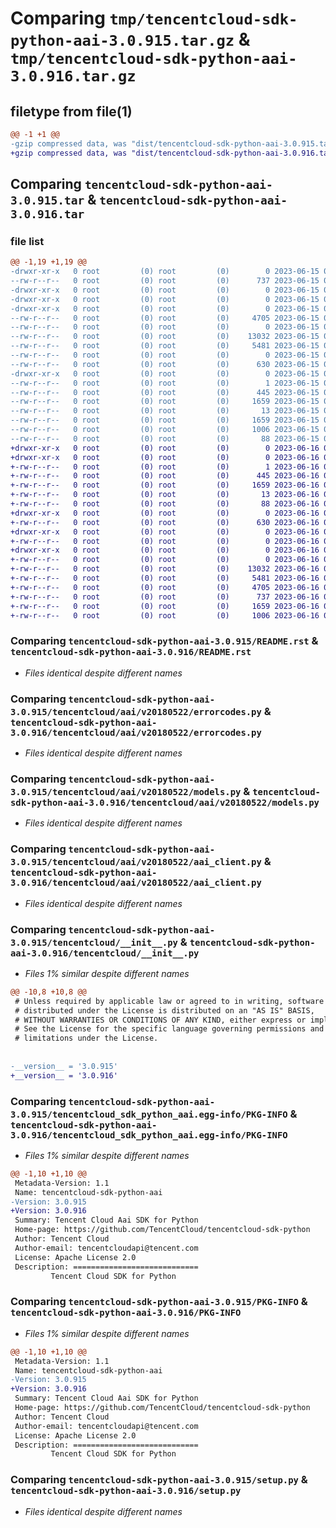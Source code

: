 # Comparing `tmp/tencentcloud-sdk-python-aai-3.0.915.tar.gz` & `tmp/tencentcloud-sdk-python-aai-3.0.916.tar.gz`

## filetype from file(1)

```diff
@@ -1 +1 @@
-gzip compressed data, was "dist/tencentcloud-sdk-python-aai-3.0.915.tar", last modified: Thu Jun 15 00:16:31 2023, max compression
+gzip compressed data, was "dist/tencentcloud-sdk-python-aai-3.0.916.tar", last modified: Fri Jun 16 00:25:25 2023, max compression
```

## Comparing `tencentcloud-sdk-python-aai-3.0.915.tar` & `tencentcloud-sdk-python-aai-3.0.916.tar`

### file list

```diff
@@ -1,19 +1,19 @@
-drwxr-xr-x   0 root         (0) root         (0)        0 2023-06-15 00:16:31.000000 tencentcloud-sdk-python-aai-3.0.915/
--rw-r--r--   0 root         (0) root         (0)      737 2023-06-15 00:16:31.000000 tencentcloud-sdk-python-aai-3.0.915/README.rst
-drwxr-xr-x   0 root         (0) root         (0)        0 2023-06-15 00:16:31.000000 tencentcloud-sdk-python-aai-3.0.915/tencentcloud/
-drwxr-xr-x   0 root         (0) root         (0)        0 2023-06-15 00:16:31.000000 tencentcloud-sdk-python-aai-3.0.915/tencentcloud/aai/
-drwxr-xr-x   0 root         (0) root         (0)        0 2023-06-15 00:16:31.000000 tencentcloud-sdk-python-aai-3.0.915/tencentcloud/aai/v20180522/
--rw-r--r--   0 root         (0) root         (0)     4705 2023-06-15 00:16:31.000000 tencentcloud-sdk-python-aai-3.0.915/tencentcloud/aai/v20180522/errorcodes.py
--rw-r--r--   0 root         (0) root         (0)        0 2023-06-15 00:16:31.000000 tencentcloud-sdk-python-aai-3.0.915/tencentcloud/aai/v20180522/__init__.py
--rw-r--r--   0 root         (0) root         (0)    13032 2023-06-15 00:16:31.000000 tencentcloud-sdk-python-aai-3.0.915/tencentcloud/aai/v20180522/models.py
--rw-r--r--   0 root         (0) root         (0)     5481 2023-06-15 00:16:31.000000 tencentcloud-sdk-python-aai-3.0.915/tencentcloud/aai/v20180522/aai_client.py
--rw-r--r--   0 root         (0) root         (0)        0 2023-06-15 00:16:31.000000 tencentcloud-sdk-python-aai-3.0.915/tencentcloud/aai/__init__.py
--rw-r--r--   0 root         (0) root         (0)      630 2023-06-15 00:16:31.000000 tencentcloud-sdk-python-aai-3.0.915/tencentcloud/__init__.py
-drwxr-xr-x   0 root         (0) root         (0)        0 2023-06-15 00:16:31.000000 tencentcloud-sdk-python-aai-3.0.915/tencentcloud_sdk_python_aai.egg-info/
--rw-r--r--   0 root         (0) root         (0)        1 2023-06-15 00:16:31.000000 tencentcloud-sdk-python-aai-3.0.915/tencentcloud_sdk_python_aai.egg-info/dependency_links.txt
--rw-r--r--   0 root         (0) root         (0)      445 2023-06-15 00:16:31.000000 tencentcloud-sdk-python-aai-3.0.915/tencentcloud_sdk_python_aai.egg-info/SOURCES.txt
--rw-r--r--   0 root         (0) root         (0)     1659 2023-06-15 00:16:31.000000 tencentcloud-sdk-python-aai-3.0.915/tencentcloud_sdk_python_aai.egg-info/PKG-INFO
--rw-r--r--   0 root         (0) root         (0)       13 2023-06-15 00:16:31.000000 tencentcloud-sdk-python-aai-3.0.915/tencentcloud_sdk_python_aai.egg-info/top_level.txt
--rw-r--r--   0 root         (0) root         (0)     1659 2023-06-15 00:16:31.000000 tencentcloud-sdk-python-aai-3.0.915/PKG-INFO
--rw-r--r--   0 root         (0) root         (0)     1006 2023-06-15 00:16:31.000000 tencentcloud-sdk-python-aai-3.0.915/setup.py
--rw-r--r--   0 root         (0) root         (0)       88 2023-06-15 00:16:31.000000 tencentcloud-sdk-python-aai-3.0.915/setup.cfg
+drwxr-xr-x   0 root         (0) root         (0)        0 2023-06-16 00:25:25.000000 tencentcloud-sdk-python-aai-3.0.916/
+drwxr-xr-x   0 root         (0) root         (0)        0 2023-06-16 00:25:25.000000 tencentcloud-sdk-python-aai-3.0.916/tencentcloud_sdk_python_aai.egg-info/
+-rw-r--r--   0 root         (0) root         (0)        1 2023-06-16 00:25:25.000000 tencentcloud-sdk-python-aai-3.0.916/tencentcloud_sdk_python_aai.egg-info/dependency_links.txt
+-rw-r--r--   0 root         (0) root         (0)      445 2023-06-16 00:25:25.000000 tencentcloud-sdk-python-aai-3.0.916/tencentcloud_sdk_python_aai.egg-info/SOURCES.txt
+-rw-r--r--   0 root         (0) root         (0)     1659 2023-06-16 00:25:25.000000 tencentcloud-sdk-python-aai-3.0.916/tencentcloud_sdk_python_aai.egg-info/PKG-INFO
+-rw-r--r--   0 root         (0) root         (0)       13 2023-06-16 00:25:25.000000 tencentcloud-sdk-python-aai-3.0.916/tencentcloud_sdk_python_aai.egg-info/top_level.txt
+-rw-r--r--   0 root         (0) root         (0)       88 2023-06-16 00:25:25.000000 tencentcloud-sdk-python-aai-3.0.916/setup.cfg
+drwxr-xr-x   0 root         (0) root         (0)        0 2023-06-16 00:25:25.000000 tencentcloud-sdk-python-aai-3.0.916/tencentcloud/
+-rw-r--r--   0 root         (0) root         (0)      630 2023-06-16 00:25:24.000000 tencentcloud-sdk-python-aai-3.0.916/tencentcloud/__init__.py
+drwxr-xr-x   0 root         (0) root         (0)        0 2023-06-16 00:25:25.000000 tencentcloud-sdk-python-aai-3.0.916/tencentcloud/aai/
+-rw-r--r--   0 root         (0) root         (0)        0 2023-06-16 00:25:24.000000 tencentcloud-sdk-python-aai-3.0.916/tencentcloud/aai/__init__.py
+drwxr-xr-x   0 root         (0) root         (0)        0 2023-06-16 00:25:25.000000 tencentcloud-sdk-python-aai-3.0.916/tencentcloud/aai/v20180522/
+-rw-r--r--   0 root         (0) root         (0)        0 2023-06-16 00:25:24.000000 tencentcloud-sdk-python-aai-3.0.916/tencentcloud/aai/v20180522/__init__.py
+-rw-r--r--   0 root         (0) root         (0)    13032 2023-06-16 00:25:24.000000 tencentcloud-sdk-python-aai-3.0.916/tencentcloud/aai/v20180522/models.py
+-rw-r--r--   0 root         (0) root         (0)     5481 2023-06-16 00:25:24.000000 tencentcloud-sdk-python-aai-3.0.916/tencentcloud/aai/v20180522/aai_client.py
+-rw-r--r--   0 root         (0) root         (0)     4705 2023-06-16 00:25:24.000000 tencentcloud-sdk-python-aai-3.0.916/tencentcloud/aai/v20180522/errorcodes.py
+-rw-r--r--   0 root         (0) root         (0)      737 2023-06-16 00:25:24.000000 tencentcloud-sdk-python-aai-3.0.916/README.rst
+-rw-r--r--   0 root         (0) root         (0)     1659 2023-06-16 00:25:25.000000 tencentcloud-sdk-python-aai-3.0.916/PKG-INFO
+-rw-r--r--   0 root         (0) root         (0)     1006 2023-06-16 00:25:24.000000 tencentcloud-sdk-python-aai-3.0.916/setup.py
```

### Comparing `tencentcloud-sdk-python-aai-3.0.915/README.rst` & `tencentcloud-sdk-python-aai-3.0.916/README.rst`

 * *Files identical despite different names*

### Comparing `tencentcloud-sdk-python-aai-3.0.915/tencentcloud/aai/v20180522/errorcodes.py` & `tencentcloud-sdk-python-aai-3.0.916/tencentcloud/aai/v20180522/errorcodes.py`

 * *Files identical despite different names*

### Comparing `tencentcloud-sdk-python-aai-3.0.915/tencentcloud/aai/v20180522/models.py` & `tencentcloud-sdk-python-aai-3.0.916/tencentcloud/aai/v20180522/models.py`

 * *Files identical despite different names*

### Comparing `tencentcloud-sdk-python-aai-3.0.915/tencentcloud/aai/v20180522/aai_client.py` & `tencentcloud-sdk-python-aai-3.0.916/tencentcloud/aai/v20180522/aai_client.py`

 * *Files identical despite different names*

### Comparing `tencentcloud-sdk-python-aai-3.0.915/tencentcloud/__init__.py` & `tencentcloud-sdk-python-aai-3.0.916/tencentcloud/__init__.py`

 * *Files 1% similar despite different names*

```diff
@@ -10,8 +10,8 @@
 # Unless required by applicable law or agreed to in writing, software
 # distributed under the License is distributed on an "AS IS" BASIS,
 # WITHOUT WARRANTIES OR CONDITIONS OF ANY KIND, either express or implied.
 # See the License for the specific language governing permissions and
 # limitations under the License.
 
 
-__version__ = '3.0.915'
+__version__ = '3.0.916'
```

### Comparing `tencentcloud-sdk-python-aai-3.0.915/tencentcloud_sdk_python_aai.egg-info/PKG-INFO` & `tencentcloud-sdk-python-aai-3.0.916/tencentcloud_sdk_python_aai.egg-info/PKG-INFO`

 * *Files 1% similar despite different names*

```diff
@@ -1,10 +1,10 @@
 Metadata-Version: 1.1
 Name: tencentcloud-sdk-python-aai
-Version: 3.0.915
+Version: 3.0.916
 Summary: Tencent Cloud Aai SDK for Python
 Home-page: https://github.com/TencentCloud/tencentcloud-sdk-python
 Author: Tencent Cloud
 Author-email: tencentcloudapi@tencent.com
 License: Apache License 2.0
 Description: ============================
         Tencent Cloud SDK for Python
```

### Comparing `tencentcloud-sdk-python-aai-3.0.915/PKG-INFO` & `tencentcloud-sdk-python-aai-3.0.916/PKG-INFO`

 * *Files 1% similar despite different names*

```diff
@@ -1,10 +1,10 @@
 Metadata-Version: 1.1
 Name: tencentcloud-sdk-python-aai
-Version: 3.0.915
+Version: 3.0.916
 Summary: Tencent Cloud Aai SDK for Python
 Home-page: https://github.com/TencentCloud/tencentcloud-sdk-python
 Author: Tencent Cloud
 Author-email: tencentcloudapi@tencent.com
 License: Apache License 2.0
 Description: ============================
         Tencent Cloud SDK for Python
```

### Comparing `tencentcloud-sdk-python-aai-3.0.915/setup.py` & `tencentcloud-sdk-python-aai-3.0.916/setup.py`

 * *Files identical despite different names*


